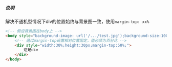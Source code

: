 ##### 说明

解决不通机型情况下div的位置始终与背景图一致，使用`margin-top: xx%`

```html
<!-- 假设背景图在body上 -->
<body style="background-image: url('/.../test.jpg');background-size:100%;">
    <!-- 通过margin-top设置相对位置固定，值必须为百分比 -->
    <div style="width:30%;height:30px;margin-top:50%;">
		这是div
    </div>
</body>
```

